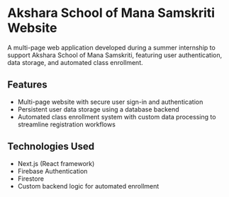# Akshara School of Mana Samskriti Website

A multi-page web application developed during a summer internship to support Akshara School of Mana Samskriti, featuring user authentication, data storage, and automated class enrollment.

## Features

- Multi-page website with secure user sign-in and authentication  
- Persistent user data storage using a database backend  
- Automated class enrollment system with custom data processing to streamline registration workflows  

## Technologies Used

- Next.js (React framework)  
- Firebase Authentication
- Firestore
- Custom backend logic for automated enrollment  

